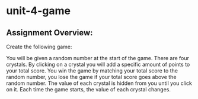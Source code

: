 # unit-4-game

## Assignment Overview: 

Create the following game: 

You will be given a random number at the start of the game. There are four crystals. By clicking on a crystal you will add a specific amount of points to your total score. You win the game by matching your total score to the random number, you lose the game if your total score goes above the random number. The value of each crystal is hidden from you until you click on it. Each time the game starts, the value of each crystal changes.
